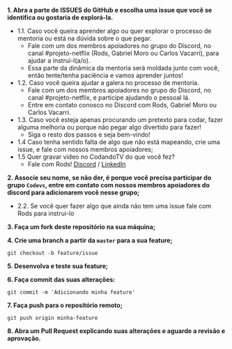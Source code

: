 **1. Abra a parte de ISSUES do GitHub e escolha uma issue que você se identifica ou gostaria de explorá-la.**

- 1.1. Caso você queira aprender algo ou quer explorar o processo de mentoria ou está na dúvida sobre o que pegar.
  - Fale com um dos membros apoiadores no grupo do Discord, no canal #projeto-netflix (Rods, Gabriel Moro ou Carlos Vacarri), para ajudar a instruí-l(a/o).
  - Essa parte da dinâmica da mentoria será moldada junto com você, então tente/tenha paciência e vamos aprender juntos!
- 1.2. Caso você queira ajudar a galera no processo de mentoria.
  - Fale com um dos membros apoiadores no grupo do Discord, no canal #projeto-netflix, e participe ajudando o pessoal lá.
  - Entre em contato conosco no Discord com Rods, Gabriel Moro ou Carlos Vacarri.
- 1.3. Caso você esteja apenas procurando um pretexto para codar, fazer alguma melhoria ou porque não pegar algo divertido para fazer!
  - Siga o resto dos passos e seja bem-vindo!
- 1.4 Caso tenha sentido falta de algo que não está mapeando, crie uma issue, e fale com nossos membros apoiadores;
- 1.5 Quer gravar video no CodandoTV do que você fez?
  - Fale com Rods! [Discord](https://discord.gg/fZMDmjKmju) / [LinkedIn](https://www.linkedin.com/in/rviannaoliveira/)

**2. Associe seu nome, se não der, é porque você precisa participar do grupo `Codevs`, entre em contato com nossos membros apoiadores do discord para adicionarem você nesse grupo;**

- 2.2. Se você quer fazer algo que ainda não tem uma issue fale com Rods para instrui-lo

**3. Faça um fork deste repositório na sua máquina;**

**4. Crie uma branch a partir da `master` para a sua feature;**

```git
git checkout -b feature/issue
```

**5. Desenvolva e teste sua feature;**

**6. Faça commit das suas alterações:**

```git
git commit -m 'Adicionando minha feature'
```

**7. Faça push para o repositório remoto;**

```git
git push origin minha-feature
```

**8. Abra um Pull Request explicando suas alterações e aguarde a revisão e aprovação.**
